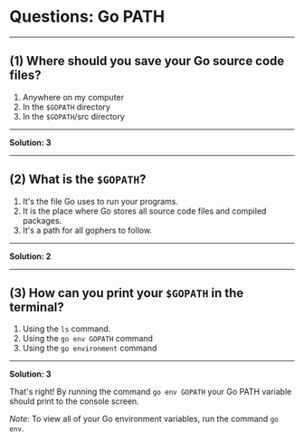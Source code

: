 # Questions: Go PATH #

---

## (1) Where should you save your Go source code files? ##

1. Anywhere on my computer
2. In the `$GOPATH` directory
3. In the `$GOPATH`/src directory

---

**Solution: 3**

---

## (2) What is the `$GOPATH`? ##

1. It's the file Go uses to run your programs.
2. It is the place where Go stores all source code files and compiled packages.
3. It's a path for all gophers to follow.

---

**Solution: 2**

---

## (3) How can you print your `$GOPATH` in the terminal? ##

1. Using the `ls` command.
2. Using the `go env GOPATH` command
3. Using the `go environment` command

---

**Solution: 3**

That's right! By running the command `go env GOPATH` your Go PATH variable should print to the console screen.

*Note*: To view all of your Go environment variables, run the command `go env`.